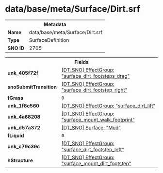 <h1>data/base/meta/Surface/Dirt.srf</h1><table><tr><th colspan="100%">Metadata</th></tr><tr><td><b>Name</b></td><td>data/base/meta/Surface/Dirt.srf</td></tr><tr><td><b>Type</b></td><td>SurfaceDefinition</td></tr><tr><td><b>SNO ID</b></td><td>2705</td></tr></table>

<table><tr><th colspan="100%">Fields</th></tr><tr><td><b>unk_405f72f</b></td><td><a href="..\EffectGroup\surface_dirt_footsteps_drag.efg">[DT_SNO] EffectGroup: "surface_dirt_footsteps_drag"</a></td></tr><tr><td><b>snoSubmitTransition</b></td><td><a href="..\EffectGroup\surface_dirt_footstep_right.efg">[DT_SNO] EffectGroup: "surface_dirt_footstep_right"</a></td></tr><tr><td><b>fGrass</b></td><td><code>0</code></td></tr><tr><td><b>unk_1f8c560</b></td><td><a href="..\EffectGroup\surface_dirt_lift.efg">[DT_SNO] EffectGroup: "surface_dirt_lift"</a></td></tr><tr><td><b>unk_4a68208</b></td><td><a href="..\EffectGroup\surface_mount_walk_footprint.efg">[DT_SNO] EffectGroup: "surface_mount_walk_footprint"</a></td></tr><tr><td><b>unk_d57a372</b></td><td><a href="Mud.srf">[DT_SNO] Surface: "Mud"</a></td></tr><tr><td><b>fLiquid</b></td><td><code>0</code></td></tr><tr><td><b>unk_c79c39c</b></td><td><a href="..\EffectGroup\surface_dirt_footstep_left.efg">[DT_SNO] EffectGroup: "surface_dirt_footstep_left"</a></td></tr><tr><td><b>hStructure</b></td><td><a href="..\EffectGroup\surface_mount_dirt_footstep.efg">[DT_SNO] EffectGroup: "surface_mount_dirt_footstep"</a></td></tr></table>

